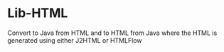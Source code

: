 # Lib-HTML
Convert to Java from HTML and to HTML from Java where the HTML is generated using either J2HTML or HTMLFlow
